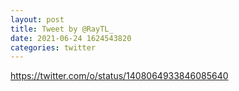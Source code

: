 ```yaml
--- 
layout: post 
title: Tweet by @RayTL_ 
date: 2021-06-24 1624543820 
categories: twitter 
--- 
```

https://twitter.com/o/status/1408064933846085640
